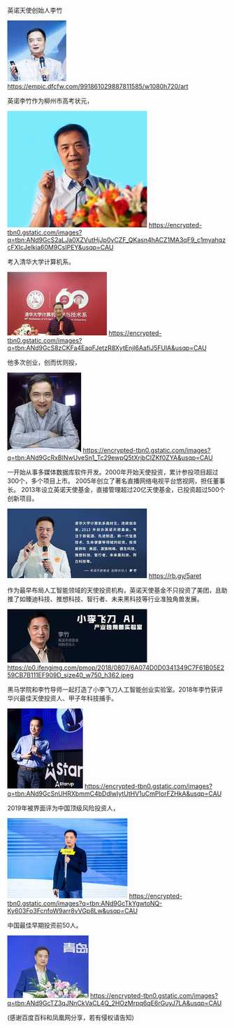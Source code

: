 英诺天使创始人李竹

![李竹](https://github.com/ywangnccu/ywang/blob/main/images/ZhuLi.jpg)
https://empic.dfcfw.com/991861029887811585/w1080h720/art

英诺李竹作为柳州市高考状元，

![李竹](https://github.com/ywangnccu/ywang/blob/main/images/ZhuLi1.jpg)
https://encrypted-tbn0.gstatic.com/images?q=tbn:ANd9GcS2aLJa0XZVutHjJp0yCZF_QKasn4hACZ1MA3qF9_c1myahqzcFXIcJelkja60M9CsIPEY&usqp=CAU

考入清华大学计算机系。

![李竹](https://github.com/ywangnccu/ywang/blob/main/images/ZhuLi2.jpg)
https://encrypted-tbn0.gstatic.com/images?q=tbn:ANd9GcS8zCKFa4EaqFJetzR8XytEnjl6AafiJ5FUlA&usqp=CAU

他多次创业，创而优则投，

![李竹](https://github.com/ywangnccu/ywang/blob/main/images/ZhuLi3.jpg)
https://encrypted-tbn0.gstatic.com/images?q=tbn:ANd9GcRxBINwUveSn1_Tc29ewpQ5tXrjbCIZKf0ZYA&usqp=CAU

一开始从事多媒体数据库软件开发。2000年开始天使投资，累计参投项目超过300个，多个项目上市。
2005年创立了著名直播网络电视平台悠视网，担任董事长。
2013年设立英诺天使基金，直接管理超过20亿天使基金，已投资超过500个创新项目。

![李竹](https://github.com/ywangnccu/ywang/blob/main/images/ZhuLi5.jpg)
https://rb.gy/5aret

作为最早布局人工智能领域的天使投资机构，英诺天使基金不只投资了美团，且助推了如臻迪科技、推想科技、智行者、未来黑科技等行业准独角兽发展。

![李竹](https://github.com/ywangnccu/ywang/blob/main/images/ZhuLi6.jpg)
https://p0.ifengimg.com/pmop/2018/0807/6A074D0D0341349C7F61B05E259CB7B111EF909D_size40_w750_h362.jpeg

黑马学院和李竹导师一起打造了小李飞刀人工智能创业实验室。2018年李竹获评华兴最佳天使投资人、甲子年科技捕手。

![李竹](https://github.com/ywangnccu/ywang/blob/main/images/ZhuLi8.jpg)
https://encrypted-tbn0.gstatic.com/images?q=tbn:ANd9GcSnUHRXbmmC4bDdlwIytUtHV1uCmPIorFZHkA&usqp=CAU

2019年被界面评为中国顶级风险投资人，

![李竹](https://github.com/ywangnccu/ywang/blob/main/images/ZhuLi9.jpg)
https://encrypted-tbn0.gstatic.com/images?q=tbn:ANd9GcTkYgwtoNQ-Ky603Fo3FcnfoW9arr8vVGp8Lw&usqp=CAU

中国最佳早期投资前50人。

![李竹](https://github.com/ywangnccu/ywang/blob/main/images/ZhuLi13.jpg)
https://encrypted-tbn0.gstatic.com/images?q=tbn:ANd9GcTZ3qJNnCkVaCL4Q_2HOzMrpq6qE6rGuyJ7LA&usqp=CAU

(感谢百度百科和凤凰网分享，若有侵权请告知)
